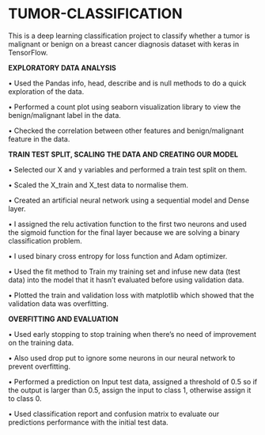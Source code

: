 # TUMOR-CLASSIFICATION
This is a deep learning classification project to classify whether a tumor is malignant or benign on a breast cancer diagnosis dataset with keras in TensorFlow. 

**EXPLORATORY DATA ANALYSIS**

•	Used the Pandas info, head, describe and is null methods to do a quick exploration of the data.

•	Performed a count plot using seaborn visualization library to view the benign/malignant label in the data.

•	Checked the correlation between other features and benign/malignant feature in the data. 

**TRAIN TEST SPLIT, SCALING THE DATA AND CREATING OUR MODEL**

•	Selected our X and y variables and performed a train test split on them.

•	Scaled the X_train and X_test data to normalise them.

•	Created an artificial neural network using a sequential model and Dense layer.

•	I assigned the relu activation function to the first two neurons and used the sigmoid function for the final layer because we are solving a binary classification problem.

•	I used binary cross entropy for loss function and Adam optimizer.

•	Used the fit method to Train my training set and infuse new data (test data) into the model that it hasn’t evaluated before using validation data.

•	Plotted the train and validation loss with matplotlib which showed that the validation data was overfitting.

**OVERFITTING AND EVALUATION**

•	Used early stopping to stop training when there’s no need of improvement on the training data.

•	Also used drop put to ignore some neurons in our neural network to prevent overfitting.

•	Performed a prediction on Input test data, assigned a threshold of 0.5 so if the output is larger than 0.5, assign the input to class 1, otherwise assign it to class 0.

•	Used classification report and confusion matrix to evaluate our predictions performance with the initial test data.
